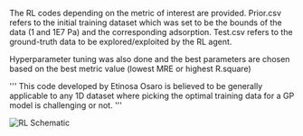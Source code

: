 The RL codes depending on the metric of interest are provided. 
Prior.csv refers to the initial training dataset which was set to be the bounds of the data (1 and 1E7 Pa) and the corresponding adsorption. Test.csv refers to the ground-truth data to be explored/exploited by the RL agent.

Hyperparameter tuning was also done and the best parameters are chosen based on the best metric value (lowest MRE or highest R.square)

'''
This code developed by Etinosa Osaro is believed to be generally applicable to any 1D dataset where picking the optimal training data for a GP model is challenging or not.
'''

![RL Schematic](https://github.com/theOsaroJ/ReinforcementLearning/assets/64130121/cca6d18f-afac-4501-a117-75f149c283b0)
